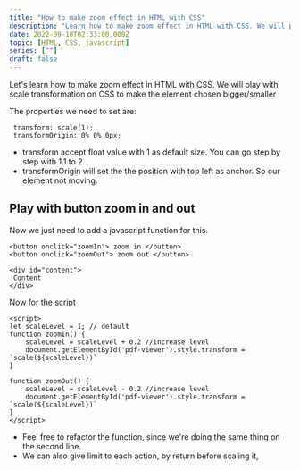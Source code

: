 ```yaml
---
title: "How to make zoom effect in HTML with CSS"
description: "Learn how to make zoom effect in HTML with CSS. We will play with scale transformation on CSS to make the element chosen bigger/smaller"
date: 2022-09-18T02:33:00.000Z
topic: [HTML, CSS, javascript]
series: [""]
draft: false
---
```

Let's learn how to make zoom effect in HTML with CSS. We will play with scale transformation on CSS to make the element chosen bigger/smaller

The properties we need to set are:
```
 transform: scale(1);
 transformOrigin: 0% 0% 0px;
```

- transform accept float value with 1 as default size. You can go step by step with 1.1 to 2. 
- transformOrigin will set the the position with top left as anchor. So our element not moving.

## Play with button zoom in and out
Now we just need to add a javascript function for this.

```
<button onclick="zoomIn"> zoom in </button>
<button onclick="zoomOut"> zoom out </button>

<div id="content">
 Content
</div>
```

Now for the script
```
<script>
let scaleLevel = 1; // default
function zoomIn() {
    scaleLevel = scaleLevel + 0.2 //increase level
    document.getElementById('pdf-viewer').style.transform = `scale(${scaleLevel})`
}

function zoomOut() {
    scaleLevel = scaleLevel - 0.2 //increase level
    document.getElementById('pdf-viewer').style.transform = `scale(${scaleLevel})`
}
</script>
```

- Feel free to refactor the function, since we're doing the same thing on the second line.
- We can also give limit to each action, by return before scaling it,
